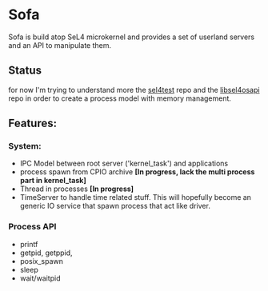 # Sofa

Sofa is build atop SeL4 microkernel and provides a set of userland servers and an API to manipulate them.

## Status
for now I'm trying to understand more the [sel4test](https://github.com/seL4/sel4test) repo and the [libsel4osapi](https://github.com/rticommunity/libsel4osapi) repo in order to create a process model with memory management.

## Features:
### System:
* IPC Model between root server ('kernel_task') and applications
* process spawn from CPIO archive **[In progress, lack the multi process part in kernel_task]**
* Thread in processes **[In progress]**
* TimeServer to handle time related stuff. This will hopefully become an generic IO service that spawn process that act like driver.

### Process API
* printf
* getpid, getppid,
* posix_spawn
* sleep
* wait/waitpid

